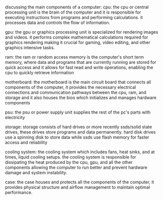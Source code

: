 discussing the main components of a computer:
cpu: the cpu or central processing unit is the brain of the computer and it is responsible for executing instructions from programs and performing calculations. it processes data and controls the flow of information.

gpu: the gpu or graphics processing unit is specialized for rendering images and videos. it performs complex mathematical calculations required for graphics rendering making it crucial for gaming, video editing, and other graphics intensive tasks.

ram: the ram or random access memory is the computer's short term memory, where data and programs that are currently running are stored for quick access and it allows for fast read and write operations, enabling the cpu to quickly retrieve information 

motherboard: the motherboard is the main circuit board that connects all components of the computer, it provides the necessary electrical connections and communication pathways between the cpu, ram, and storage and it also houses the bios which initializes and manages hardware components 

psu: the psu or power supply unit supplies the rest of the pc's parts with electricity 

storage: storage consists of hard drives or more recently ssds/solid state drives, these drives store programs and data permanently. hard disk drives use a spinning disk to store data while ssds use flash memory for faster access and reliability 

cooling system: the cooling system which includes fans, heat sinks, and at times, liquid cooling setups. the cooling system is responsible for dissipating the heat produced by the cpu, gpu, and all the other components allowing the computer to run better and prevent hardware damage and system instability. 

case: the case houses and protects all the components of the computer, it provides physical structure and airflow management to maintain optimal performance.